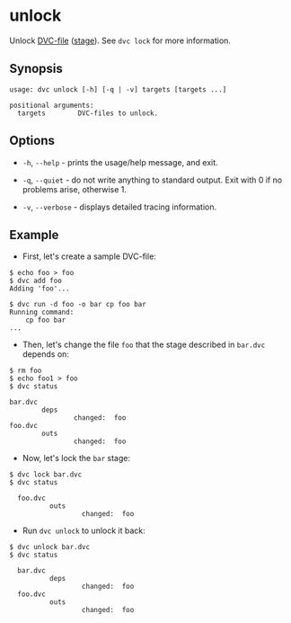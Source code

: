 # unlock

Unlock [DVC-file](/doc/user-guide/dvc-file-format)
([stage](/doc/commands-reference/run)). See `dvc lock` for more information.

## Synopsis

```usage
usage: dvc unlock [-h] [-q | -v] targets [targets ...]

positional arguments:
  targets        DVC-files to unlock.
```

## Options

- `-h`, `--help` - prints the usage/help message, and exit.

- `-q`, `--quiet` - do not write anything to standard output. Exit with 0 if no
  problems arise, otherwise 1.

- `-v`, `--verbose` - displays detailed tracing information.

## Example

- First, let's create a sample DVC-file:

```dvc
$ echo foo > foo
$ dvc add foo
Adding 'foo'...

$ dvc run -d foo -o bar cp foo bar
Running command:
	cp foo bar
...
```

- Then, let's change the file `foo` that the stage described in `bar.dvc`
  depends on:

```dvc
$ rm foo
$ echo foo1 > foo
$ dvc status

bar.dvc
        deps
                changed:  foo
foo.dvc
        outs
                changed:  foo
```

- Now, let's lock the `bar` stage:

```dvc
$ dvc lock bar.dvc
$ dvc status

  foo.dvc
          outs
                  changed:  foo
```

- Run `dvc unlock` to unlock it back:

```dvc
$ dvc unlock bar.dvc
$ dvc status

  bar.dvc
          deps
                  changed:  foo
  foo.dvc
          outs
                  changed:  foo
```
